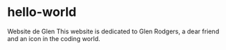 # hello-world
Website de Glen
This website is dedicated to Glen Rodgers, a dear friend and an icon in the coding world.
